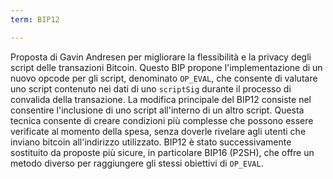 ```yaml
---
term: BIP12

---
```

Proposta di Gavin Andresen per migliorare la flessibilità e la privacy degli script delle transazioni Bitcoin. Questo BIP propone l'implementazione di un nuovo opcode per gli script, denominato `OP_EVAL`, che consente di valutare uno script contenuto nei dati di uno `scriptSig` durante il processo di convalida della transazione. La modifica principale del BIP12 consiste nel consentire l'inclusione di uno script all'interno di un altro script. Questa tecnica consente di creare condizioni più complesse che possono essere verificate al momento della spesa, senza doverle rivelare agli utenti che inviano bitcoin all'indirizzo utilizzato. BIP12 è stato successivamente sostituito da proposte più sicure, in particolare BIP16 (P2SH), che offre un metodo diverso per raggiungere gli stessi obiettivi di `OP_EVAL`.